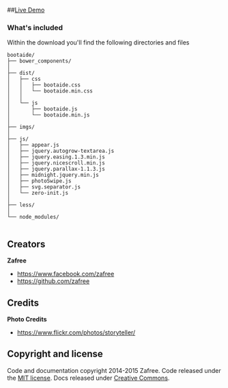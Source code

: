 ﻿##[Live Demo](https://github.com/zafree/bootaide/blob/master/LICENSE)



### What's included

Within the download you'll find the following directories and files

```
bootaide/
├── bower_components/
│
├── dist/
│   ├── css
│   │	├── bootaide.css
│   │	└── bootaide.min.css
│   │	
│   └── js
│    	├── bootaide.js
│    	└── bootaide.min.js
│
├── imgs/
│
├── js/
│   ├── appear.js
│   ├── jquery.autogrow-textarea.js
│   ├── jquery.easing.1.3.min.js
│   ├── jquery.nicescroll.min.js
│   ├── jquery.parallax-1.1.3.js
│   ├── midnight.jquery.min.js
│   ├── photoSwipe.js
│   ├── svg.separator.js
│   └── zero-init.js
│
├── less/
│
└── node_modules/
	
```


## Creators

**Zafree**

- <https://www.facebook.com/zafree>
- <https://github.com/zafree>



## Credits

**Photo Credits**

- <https://www.flickr.com/photos/storyteller/>



## Copyright and license

Code and documentation copyright 2014-2015 Zafree. Code released under the [MIT license](https://github.com/zafree/bootaide/blob/master/LICENSE). Docs released under [Creative Commons](https://github.com/zafree/bootaide/blob/master/docs/LICENSE).
